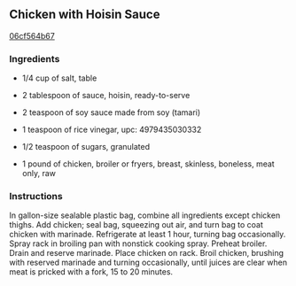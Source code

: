 ## Chicken with Hoisin Sauce

[06cf564b67](https://recipeland.com/recipe/v/chicken-hoisin-sauce-49759)

### Ingredients

 - 1/4 cup of salt, table

 - 2 tablespoon of sauce, hoisin, ready-to-serve

 - 2 teaspoon of soy sauce made from soy (tamari)

 - 1 teaspoon of rice vinegar, upc: 4979435030332

 - 1/2 teaspoon of sugars, granulated

 - 1 pound of chicken, broiler or fryers, breast, skinless, boneless, meat only, raw

### Instructions

In gallon-size sealable plastic bag, combine all ingredients except chicken thighs. Add chicken; seal bag, squeezing out air, and turn bag to coat chicken with marinade. Refrigerate at least 1 hour, turning bag occasionally. Spray rack in broiling pan with nonstick cooking spray. Preheat broiler. Drain and reserve marinade. Place chicken on rack. Broil chicken, brushing with reserved marinade and turning occasionally, until juices are clear when meat is pricked with a fork, 15 to 20 minutes.